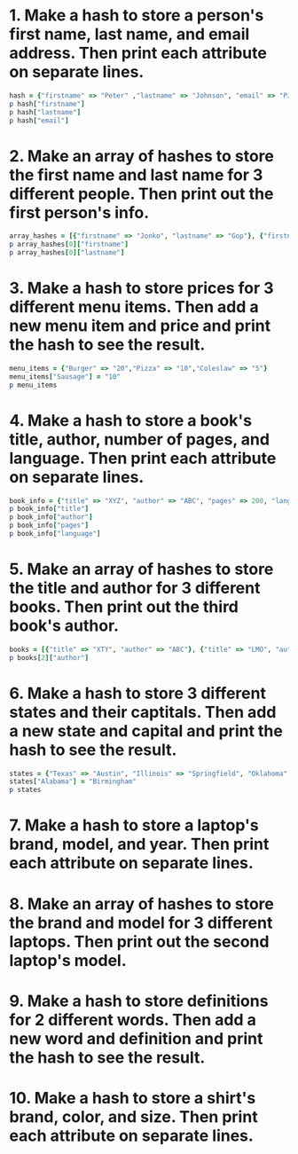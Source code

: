 # 1. Make a hash to store a person's first name, last name, and email address. Then print each attribute on separate lines.

```ruby
hash = {"firstname" => "Peter" ,"lastname" => "Johnson", "email" => "PJ@test.com"}
p hash["firstname"]
p hash["lastname"]
p hash["email"]
```

# 2. Make an array of hashes to store the first name and last name for 3 different people. Then print out the first person's info.

```ruby
array_hashes = [{"firstname" => "Jonko", "lastname" => "Gop"}, {"firstname" => "Piloe", "lastname" => "Head"}, {"firstname" => "Treomt", "lastname" => "Wore"} ]
p array_hashes[0]["firstname"]
p array_hashes[0]["lastname"]
```

# 3. Make a hash to store prices for 3 different menu items. Then add a new menu item and price and print the hash to see the result.

```ruby
menu_items = {"Burger" => "20","Pizza" => "10","Coleslaw" => "5"}
menu_items["Sausage"] = "10"
p menu_items
```
# 4. Make a hash to store a book's title, author, number of pages, and language. Then print each attribute on separate lines.
```ruby
book_info = {"title" => "XYZ", "author" => "ABC", "pages" => 200, "language" => "English"}
p book_info["title"]
p book_info["author"]
p book_info["pages"]
p book_info["language"]
```

# 5. Make an array of hashes to store the title and author for 3 different books. Then print out the third book's author.
```ruby
books = [{"title" => "XTY", "author" => "ABC"}, {"title" => "LMO", "author" => "CRT"},{"title" => "POP", "author" => "NMU"}]
p books[2]["author"]
```

# 6. Make a hash to store 3 different states and their captitals. Then add a new state and capital and print the hash to see the result.
```ruby
states = {"Texas" => "Austin", "Illinois" => "Springfield", "Oklahoma" => "OKC"}
states["Alabama"] = "Birmingham"
p states
```
# 7. Make a hash to store a laptop's brand, model, and year. Then print each attribute on separate lines.

# 8. Make an array of hashes to store the brand and model for 3 different laptops. Then print out the second laptop's model.

# 9. Make a hash to store definitions for 2 different words. Then add a new word and definition and print the hash to see the result.

# 10. Make a hash to store a shirt's brand, color, and size. Then print each attribute on separate lines.
